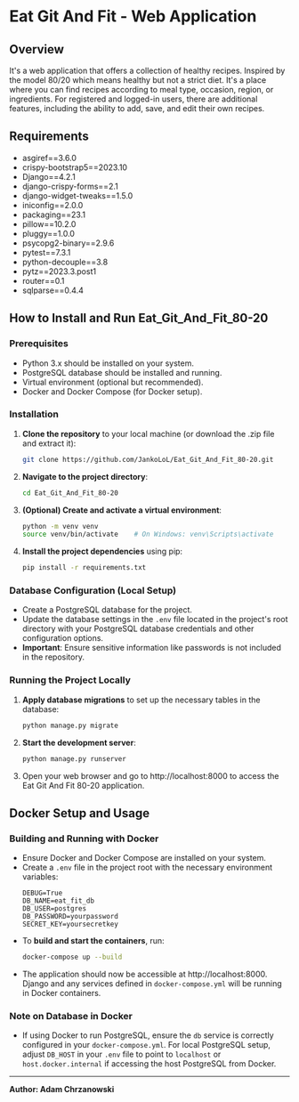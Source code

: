 # Eat Git And Fit - Web Application

## Overview
It's a web application that offers a collection of healthy recipes.
Inspired by the model 80/20 which means healthy but not a strict diet.
It's a place where you can find recipes according to meal type, occasion, region, or ingredients.
For registered and logged-in users, there are additional features,
including the ability to add, save, and edit their own recipes.

## Requirements
- asgiref==3.6.0
- crispy-bootstrap5==2023.10
- Django==4.2.1
- django-crispy-forms==2.1
- django-widget-tweaks==1.5.0
- iniconfig==2.0.0
- packaging==23.1
- pillow==10.2.0
- pluggy==1.0.0
- psycopg2-binary==2.9.6
- pytest==7.3.1
- python-decouple==3.8
- pytz==2023.3.post1
- router==0.1
- sqlparse==0.4.4

## How to Install and Run Eat_Git_And_Fit_80-20

### Prerequisites
- Python 3.x should be installed on your system.
- PostgreSQL database should be installed and running.
- Virtual environment (optional but recommended).
- Docker and Docker Compose (for Docker setup).

### Installation
1. **Clone the repository** to your local machine (or download the .zip file and extract it):
    ```bash
    git clone https://github.com/JankoLoL/Eat_Git_And_Fit_80-20.git
    ```
2. **Navigate to the project directory**:
    ```bash
    cd Eat_Git_And_Fit_80-20
    ```
3. **(Optional) Create and activate a virtual environment**:
    ```bash
    python -m venv venv
    source venv/bin/activate    # On Windows: venv\Scripts\activate
    ```
4. **Install the project dependencies** using pip:
    ```bash
    pip install -r requirements.txt
    ```

### Database Configuration (Local Setup)
- Create a PostgreSQL database for the project.
- Update the database settings in the `.env` file located in the project's root directory with your PostgreSQL database credentials and other configuration options.
- **Important**: Ensure sensitive information like passwords is not included in the repository.

### Running the Project Locally
1. **Apply database migrations** to set up the necessary tables in the database:
    ```bash
    python manage.py migrate
    ```
2. **Start the development server**:
    ```bash
    python manage.py runserver
    ```
3. Open your web browser and go to http://localhost:8000 to access the Eat Git And Fit 80-20 application.

## Docker Setup and Usage

### Building and Running with Docker
- Ensure Docker and Docker Compose are installed on your system.
- Create a `.env` file in the project root with the necessary environment variables:
    ```plaintext
    DEBUG=True
    DB_NAME=eat_fit_db
    DB_USER=postgres
    DB_PASSWORD=yourpassword
    SECRET_KEY=yoursecretkey
    ```
- To **build and start the containers**, run:
    ```bash
    docker-compose up --build
    ```
- The application should now be accessible at http://localhost:8000. Django and any services defined in `docker-compose.yml` will be running in Docker containers.

### Note on Database in Docker
- If using Docker to run PostgreSQL, ensure the `db` service is correctly configured in your `docker-compose.yml`. For local PostgreSQL setup, adjust `DB_HOST` in your `.env` file to point to `localhost` or `host.docker.internal` if accessing the host PostgreSQL from Docker.

---

**Author: Adam Chrzanowski**
